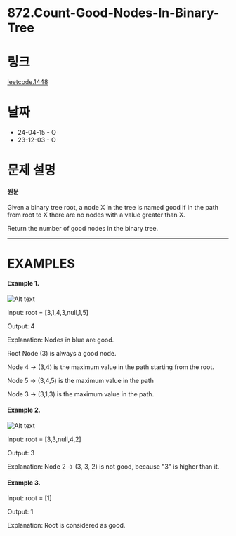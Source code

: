 # 872.Count-Good-Nodes-In-Binary-Tree

# 링크
[leetcode.1448](https://leetcode.com/problems/count-good-nodes-in-binary-tree/?envType=study-plan-v2&envId=leetcode-75)

# 날짜
* 24-04-15 - O
* 23-12-03 - O

# 문제 설명
#### 원문


Given a binary tree root, a node X in the tree is named good if in the path from root to X there are no nodes with a value greater than X.


Return the number of good nodes in the binary tree.


***

# EXAMPLES
#### Example 1.


![Alt text](https://assets.leetcode.com/uploads/2020/04/02/test_sample_1.png)


Input: root = [3,1,4,3,null,1,5]


Output: 4


Explanation: Nodes in blue are good.


Root Node (3) is always a good node.


Node 4 -> (3,4) is the maximum value in the path starting from the root.


Node 5 -> (3,4,5) is the maximum value in the path


Node 3 -> (3,1,3) is the maximum value in the path.


#### Example 2.


![Alt text](https://assets.leetcode.com/uploads/2020/04/02/test_sample_2.png)


Input: root = [3,3,null,4,2]


Output: 3


Explanation: Node 2 -> (3, 3, 2) is not good, because "3" is higher than it.


#### Example 3.


Input: root = [1]


Output: 1


Explanation: Root is considered as good.